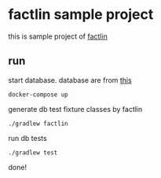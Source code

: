 # factlin sample project

this is sample project of [factlin](https://github.com/maeharin/factlin)

## run

start database. database are from [this](http://www.postgresqltutorial.com/postgresql-sample-database/)

```
docker-compose up
```

generate db test fixture classes by factlin

```
./gradlew factlin
```

run db tests

```
./gradlew test
```

done!
